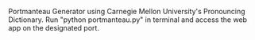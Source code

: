 Portmanteau Generator using Carnegie Mellon University's Pronouncing Dictionary.
Run "python portmanteau.py" in terminal and access the web app on the designated port.
